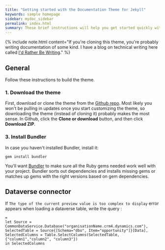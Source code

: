 ```yaml
---
title: "Getting started with the Documentation Theme for Jekyll"
keywords: sample homepage
sidebar: mydoc_sidebar
permalink: index.html
summary: These brief instructions will help you get started quickly with the theme. The other topics in this help provide additional information and detail about working with other aspects of this theme and Jekyll.
---
```


{% include note.html content="If you're cloning this theme, you're probably writing documentation of some kind. I have a blog on technical writing here called <a alt='technical writing blog' href='http://idratherbewriting.com'>I'd Rather Be Writing</a>." %}

## General

Follow these instructions to build the theme.

### 1. Download the theme

First, download or clone the theme from the [Github repo](https://github.com/tomjoht/documentation-theme-jekyll). Most likely you won't be pulling in updates once you start customizing the theme, so downloading the theme (instead of cloning it) probably makes the most sense. In Github, click the **Clone or download** button, and then click **Download ZIP**.

### 3. Install Bundler

In case you haven't installed Bundler, install it:

```
gem install bundler
```

You'll want [Bundler](http://bundler.io/) to make sure all the Ruby gems needed work well with your project. Bundler sorts out dependencies and installs missing gems or matches up gems with the right versions based on gem dependencies.

## Dataverse connector
If `The type of the current preview value is too complex to display` error appears when loading a dataverse table, write the query :
```
=
let Source = CommonDataService.Database("organisationName.crm4.dynamics.com"),
SelectedTable = Source{[Schema="dbo", Item="opportunity"]}[Data],
SelectedColumns = Table.SelectColumns(SelectedTable, {"column1","column2", "column3"})
in SelectedColumns
```
